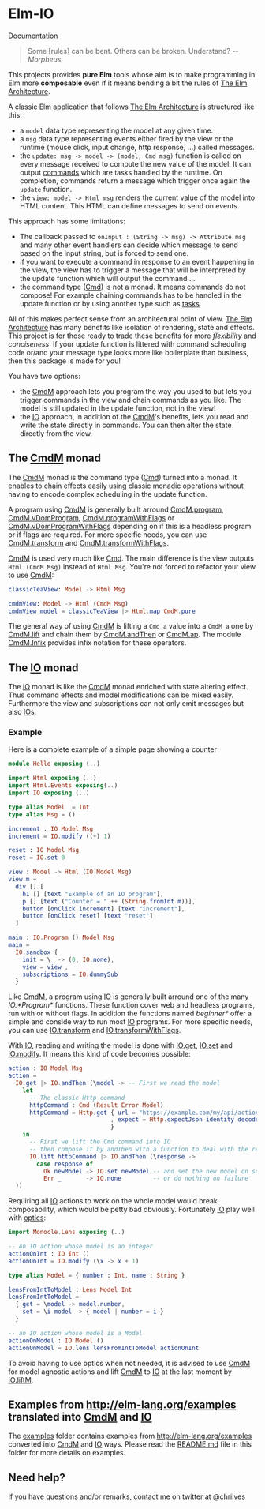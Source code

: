 # Elm-IO

[Documentation](http://package.elm-lang.org/packages/chrilves/elm-io/latest)

> Some [rules] can be bent. Others can be broken. Understand?
> *-- Morpheus*

This projects provides **pure Elm** tools whose aim is to make programming in
Elm more **composable** even if it means bending a bit the rules of [The Elm
Architecture](https://guide.elm-lang.org/architecture/).

A classic Elm application that follows [The Elm Architecture](https://guide.elm-lang.org/architecture/) is structured like this:
- a `model` data type representing the model at any given time.
- a `msg` data type representing events either fired by the view or the runtime (mouse click, input change, http response, ...) called messages.
- the `update: msg -> model -> (model, Cmd msg)` function is called on every message received to compute the new value of the model. It can output [commands](http://package.elm-lang.org/packages/elm-lang/core/latest/Platform-Cmd#Cmd) which are tasks handled by the runtime. On completion, commands return a message which trigger once again the `update` function.
- the `view: model -> Html msg` renders the current value of the model into HTML content. This HTML can define messages to send on events.

This approach has some limitations:
- The callback passed to `onInput : (String -> msg) -> Attribute msg` and many other event handlers can decide which message to send based on the input string, but is forced to send one.
- if you want to execute a command in response to an event happening in the view, the view has to trigger a message that will be interpreted by the update function which will output the command ...
- the command type ([Cmd](http://package.elm-lang.org/packages/elm-lang/core/latest/Platform-Cmd#Cmd)) is not a monad. It means commands do not compose! For example chaining commands has to be handled in the update function or by using another type such as [tasks](http://package.elm-lang.org/packages/elm-lang/core/latest/Task).

All of this makes perfect sense from an architectural point of view. [The Elm Architecture](https://guide.elm-lang.org/architecture/) has many benefits like isolation of rendering, state and effects. This project is for those ready to trade these benefits for more *flexibility* and *conciseness*. If your update function is littered with command scheduling code or/and your message type looks more like boilerplate than business, then this package is made for you! 

You have two options:
- the [CmdM](http://package.elm-lang.org/packages/chrilves/elm-io/latest/CmdM) approach lets you program the way you used to but lets you trigger commands in the view and chain commands as you like. The model is still updated in the update function, not in the view!
- the [IO](http://package.elm-lang.org/packages/chrilves/elm-io/latest/IO) approach, in addition of the [CmdM](http://package.elm-lang.org/packages/chrilves/elm-io/latest/CmdM)'s benefits, lets you read and write the state directly in commands. You can then alter the state directly from the view.

## The [CmdM](http://package.elm-lang.org/packages/chrilves/elm-io/latest/CmdM) monad

The [CmdM](http://package.elm-lang.org/packages/chrilves/elm-io/latest/CmdM)
monad is the command type ([Cmd](http://package.elm-lang.org/packages/elm-lang/core/5.1.1/Platform-Cmd#Cmd)) turned into a monad.
It enables to chain effects easily using classic monadic operations without
having to encode complex scheduling in the update function.

A program using [CmdM](http://package.elm-lang.org/packages/chrilves/elm-io/latest/CmdM)
is generally built arround
[CmdM.program](http://package.elm-lang.org/packages/chrilves/elm-io/latest/CmdM#program),
[CmdM.vDomProgram](http://package.elm-lang.org/packages/chrilves/elm-io/latest/CmdM#vDomProgram),
[CmdM.programWithFlags](http://package.elm-lang.org/packages/chrilves/elm-io/latest/CmdM#programWithFlags)
or [CmdM.vDomProgramWithFlags](http://package.elm-lang.org/packages/chrilves/elm-io/latest/CmdM#vDomProgramWithFlags)
depending on if this is a headless program or if flags are required. For more specific needs,
you can use [CmdM.transform](http://package.elm-lang.org/packages/chrilves/elm-io/latest/CmdM#transform)
and [CmdM.transformWithFlags](http://package.elm-lang.org/packages/chrilves/elm-io/latest/CmdM#transformWithFlags).

[CmdM](http://package.elm-lang.org/packages/chrilves/elm-io/latest/CmdM) is used very much like
[Cmd](http://package.elm-lang.org/packages/elm-lang/core/5.1.1/Platform-Cmd#Cmd). The main difference
is the view outputs `Html (CmdM Msg)` instead of `Html Msg`. You're not forced to refactor your view
to use [CmdM](http://package.elm-lang.org/packages/chrilves/elm-io/latest/CmdM):

```elm
classicTeaView: Model -> Html Msg

cmdmView: Model -> Html (CmdM Msg)
cmdmView model = classicTeaView |> Html.map CmdM.pure
```

The general way of using [CmdM](http://package.elm-lang.org/packages/chrilves/elm-io/latest/CmdM) is
lifting a `Cmd a` value into a `CmdM a` one by [CmdM.lift](http://package.elm-lang.org/packages/chrilves/elm-io/latest/CmdM#lift)
and chain them by [CmdM.andThen](http://package.elm-lang.org/packages/chrilves/elm-io/latest/CmdM#andThen) or [CmdM.ap](http://package.elm-lang.org/packages/chrilves/elm-io/latest/CmdM#ap). The module [CmdM.Infix](package.elm-lang.org/packages/chrilves/elm-io/latest/CmdM-Infix) provides infix notation for these operators.


## The [IO](http://package.elm-lang.org/packages/chrilves/elm-io/latest/IO) monad

The [IO](http://package.elm-lang.org/packages/chrilves/elm-io/latest/IO) monad
is like the [CmdM](http://package.elm-lang.org/packages/chrilves/elm-io/latest/CmdM) monad
enriched with state altering effect. Thus command effects and model modifications can be
mixed easily. Furthermore the view and subscriptions can not only emit messages but also
[IO](http://package.elm-lang.org/packages/chrilves/elm-io/latest/IO)s.

### Example

Here is a complete example of a simple page showing a counter

```elm
module Hello exposing (..)

import Html exposing (..)
import Html.Events exposing(..)
import IO exposing (..)

type alias Model  = Int 
type alias Msg = ()

increment : IO Model Msg
increment = IO.modify ((+) 1)

reset : IO Model Msg
reset = IO.set 0

view : Model -> Html (IO Model Msg) 
view m = 
  div [] [
    h1 [] [text "Example of an IO program"],
    p [] [text ("Counter = " ++ (String.fromInt m))],
    button [onClick increment] [text "increment"],
    button [onClick reset] [text "reset"]
  ]

main : IO.Program () Model Msg 
main =
  IO.sandbox {
    init = \_ -> (0, IO.none),
    view = view ,
    subscriptions = IO.dummySub
  }
```

Like [CmdM](http://package.elm-lang.org/packages/chrilves/elm-io/latest/CmdM), a program using
[IO](http://package.elm-lang.org/packages/chrilves/elm-io/latest/IO) is generally built arround one of the
many *IO.\*Program\** functions. These function cover web and headless programs, run with or without
flags. In addition the functions named *beginner\** offer a simple and conside way to run most
[IO](http://package.elm-lang.org/packages/chrilves/elm-io/latest/IO) programs. For more specific needs,
you can use [IO.transform](http://package.elm-lang.org/packages/chrilves/elm-io/latest/IO#transform)
and [IO.transformWithFlags](http://package.elm-lang.org/packages/chrilves/elm-io/latest/IO#transformWithFlags).

With [IO](http://package.elm-lang.org/packages/chrilves/elm-io/latest/IO), reading and writing the model
is done with  [IO.get](http://package.elm-lang.org/packages/chrilves/elm-io/1.2.1/IO#get),
[IO.set](http://package.elm-lang.org/packages/chrilves/elm-io/1.2.1/IO#set) and
[IO.modify](http://package.elm-lang.org/packages/chrilves/elm-io/1.2.1/IO#modify).
It means this kind of code becomes possible:

```elm
action : IO Model Msg
action =
  IO.get |> IO.andThen (\model -> -- First we read the model
    let
      -- The classic Http command
      httpCommand : Cmd (Result Error Model)
      httpCommand = Http.get { url = "https://example.com/my/api/action"
                             , expect = Http.expectJson identity decoder
                             }
    in
      -- First we lift the Cmd command into IO  
      -- then compose it by andThen with a function to deal with the response
      IO.lift httpCommand |> IO.andThen (\response ->
        case response of
          Ok newModel -> IO.set newModel -- and set the new model on success
          Err _       -> IO.none         -- or do nothing on failure
  ))
```

Requiring all [IO](http://package.elm-lang.org/packages/chrilves/elm-io/latest/IO) actions to work
on the whole model would break composability, which would be petty bad obviously. Fortunately
[IO](http://package.elm-lang.org/packages/chrilves/elm-io/latest/IO) play well with
[optics](https://github.com/arturopala/elm-monocle):

```elm
import Monocle.Lens exposing (..)

-- An IO action whose model is an integer
actionOnInt : IO Int ()
actionOnInt = IO.modify (\x -> x + 1)

type alias Model = { number : Int, name : String }

lensFromIntToModel : Lens Model Int
lensFromIntToModel =
  { get = \model -> model.number,
    set = \i model -> { model | number = i }
  }

-- an IO action whose model is a Model
actionOnModel : IO Model ()
actionOnModel = IO.lens lensFromIntToModel actionOnInt
```

To avoid having to use optics when not needed, it is advised to use [CmdM](http://package.elm-lang.org/packages/chrilves/elm-io/latest/CmdM)
for model agnostic actions and lift [CmdM](http://package.elm-lang.org/packages/chrilves/elm-io/latest/CmdM) to
[IO](http://package.elm-lang.org/packages/chrilves/elm-io/latest/IO) at the last moment by
[IO.liftM](http://package.elm-lang.org/packages/chrilves/elm-io/latest/IO#liftM).

## Examples from http://elm-lang.org/examples translated into [CmdM](http://package.elm-lang.org/packages/chrilves/elm-io/latest/CmdM) and [IO](http://package.elm-lang.org/packages/chrilves/elm-io/latest/IO)

The [examples](https://github.com/chrilves/elm-io/tree/master/examples) folder contains examples from http://elm-lang.org/examples converted into [CmdM](http://package.elm-lang.org/packages/chrilves/elm-io/latest/CmdM)
and [IO](http://package.elm-lang.org/packages/chrilves/elm-io/latest/IO) ways. Please read the [README.md](https://github.com/chrilves/elm-io/tree/master/examples/README.md) file in this folder for more details on examples.

## Need help?

If you have questions and/or remarks, contact me on twitter at [@chrilves](https://twitter.com/chrilves)